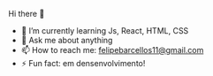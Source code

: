  Hi there 👋

- 🌱 I’m currently learning Js, React, HTML, CSS
- 💬 Ask me about anything
- 📫 How to reach me: felipebarcellos11@gmail.com
- ⚡ Fun fact: em densenvolvimento!

